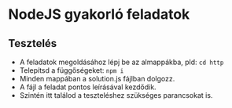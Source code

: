 # NodeJS gyakorló feladatok

## Tesztelés
- A feladatok megoldásához lépj be az almappákba, pld: `cd http`
- Telepítsd a függőségeket: `npm i`
- Minden mappában a solution.js fájlban dolgozz.
- A fájl a feladat pontos leírásával kezdődik.
- Szintén itt találod a teszteléshez szükséges parancsokat is.

